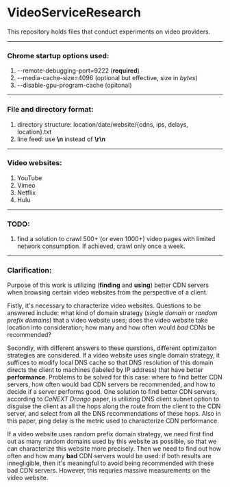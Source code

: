 # VideoServiceResearch
This repository holds files that conduct experiments on video providers.

---

### Chrome startup options used:

1. --remote-debugging-port=9222 (**required**)
2. --media-cache-size=4096 (optional but effective, size in *bytes*)
3. --disable-gpu-program-cache (opitonal)

---

### File and directory format:

1. directory structure: location/date/website/{cdns, ips, delays, location}.txt
2. line feed: use **\n** instead of **\r\n**

---

### Video websites:

1. YouTube
2. Vimeo
3. Netflix
4. Hulu

---

### TODO:

1. find a solution to crawl 500+ (or even 1000+) video pages with limited network consumption. If achieved, crawl only once a week.

---

### Clarification:

Purpose of this work is utilizing (**finding** and **using**) better CDN servers when browsing certain video websites from the perspective of a client. 

Fistly, it's necessary to characterize video websites. Questions to be answered include: what kind of domain strategy (_single domain_ or _random prefix domains_) that a video website uses; does the video website take location into consideration; how many and how often would _bad_ CDNs be recommended? 

Secondly, with different answers to these questions, different optimizaiton strategies are considered. If a video website uses single domain strategy, it suffices to modify local DNS cache so that DNS resolution of this domain directs the client to machines (labeled by IP address) that have better **performance**. Problems to be solved for this case: where to find better CDN servers, how often would bad CDN servers be recommended, and how to decide if a server performs good. One solution to find better CDN servers, according to *CoNEXT Drongo* paper, is utilizing DNS client subnet option to disguise the client as all the hops along the route from the client to the CDN server, and select from all the DNS recommendations of these hops. Also in this paper, ping delay is the metric used to characterize CDN performance.

If a video website uses random prefix domain strategy, we need first find out as many random domains used by this website as possible, so that we can characterize this website more precisely. Then we need to find out how often and how many **bad** CDN servers would be used: if both results are innegligible, then it's meaningful to avoid being recommended with these bad CDN servers. However, this requries massive measurements on the video website.

